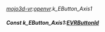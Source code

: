 _[mojo3d-vr](../../modules/mojo3d-vr/mojo3d-vr-module.md):[openvr](openvr:).k\_EButton\_Axis1_
##### Const k\_EButton\_Axis1:[EVRButtonId](../../modules/mojo3d-vr/openvr-evrbuttonid.md)
